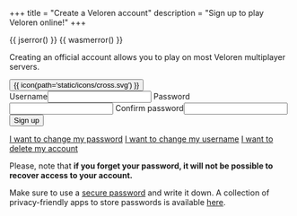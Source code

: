 +++
title = "Create a Veloren account"
description = "Sign up to play Veloren online!"
+++

<div class="account">
  {{ jserror() }}
  {{ wasmerror() }}
  <p>Creating an official account allows you to play on most Veloren multiplayer servers.</p>
  <form onsubmit="window.postToBackendNewAccount(event)">
    <div id="alertbox" class="alertbox">
      <span id="alerttext" class="alerttext"></span>
      <button type="button" class="closebtn" onclick="window.closeAlert()">{{ icon(path='static/icons/cross.svg') }}</button>
    </div>
    <label>Username<input type="text" minlength="3" maxlength="32" required name="username"></label>
    <label>Password<input type="password" required name="password" onchange="window.fieldRepeatValidity('password', 'Passwords do not match.')"></label>
    <label>Confirm password<input type="password" required name="password_repeat" onchange="window.fieldRepeatValidity('password', 'Passwords do not match.')"></label>
    <button type="submit">Sign up</button>
  </form>
  <a href="/account/change-password">I want to change my password</a>
  <a href="/account/change-username">I want to change my username</a>
  <a href="/account/delete-account">I want to delete my account</a>
  <p>Please, note that <b>if you forget your password, it will not be possible to recover access to your account.</b></p>
  <p>Make sure to use a <a href="https://imgs.xkcd.com/comics/password_strength.png" target="_blank">secure password</a> and write it down. A collection of privacy-friendly apps to store passwords is available <a href="https://www.privacyguides.org/en/passwords/" target="_blank">here</a>.</p>
</div>
